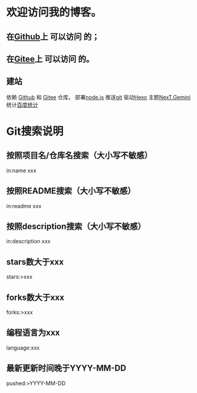 # 欢迎访问我的博客。
## 在[Github](https://heil2333.github.io/)上 可以访问 的；
## 在[Gitee](https://heil2333.gitee.io/blog)上 可以访问 的。

## 建站
依赖 [Github](https://github.com/) 和 [Gitee](https://gitee.com/) 仓库。
部署[node.js](https://nodejs.org/zh-cn/)
推送[git](https://git-scm.com/)
驱动[Hexo](https://hexo.io/)
主题[NexT.Gemini](https://theme-next.org/)
统计[百度统计](https://tongji.baidu.com/web/welcome/login)


# Git搜索说明
## 按照项目名/仓库名搜索（大小写不敏感）
in:name xxx 
## 按照README搜索（大小写不敏感）
in:readme xxx
## 按照description搜索（大小写不敏感）
in:description xxx
## stars数大于xxx
stars:>xxx
## forks数大于xxx
forks:>xxx
## 编程语言为xxx
language:xxx
## 最新更新时间晚于YYYY-MM-DD
pushed:>YYYY-MM-DD
